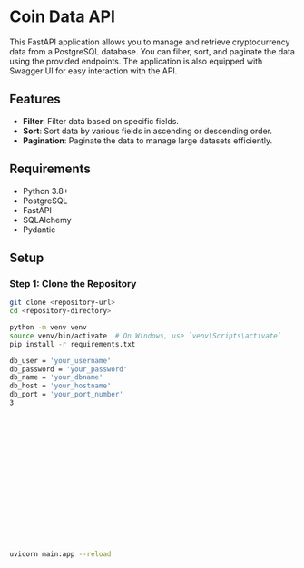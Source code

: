# Coin Data API

This FastAPI application allows you to manage and retrieve cryptocurrency data from a PostgreSQL database. You can filter, sort, and paginate the data using the provided endpoints. The application is also equipped with Swagger UI for easy interaction with the API.

## Features

- **Filter**: Filter data based on specific fields.
- **Sort**: Sort data by various fields in ascending or descending order.
- **Pagination**: Paginate the data to manage large datasets efficiently.

## Requirements

- Python 3.8+
- PostgreSQL
- FastAPI
- SQLAlchemy
- Pydantic

## Setup

### Step 1: Clone the Repository

```bash
git clone <repository-url>
cd <repository-directory>

python -m venv venv
source venv/bin/activate  # On Windows, use `venv\Scripts\activate`
pip install -r requirements.txt

db_user = 'your_username'
db_password = 'your_password'
db_name = 'your_dbname'
db_host = 'your_hostname'
db_port = 'your_port_number'
3


















uvicorn main:app --reload
